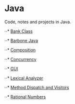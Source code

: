 # Java
Code, notes and projects in Java.

⋅⋅* [Bank Class](https://github.com/aya-nashawati/Java/tree/master/Bank%20Class)

⋅⋅* [Barbone Java](https://github.com/aya-nashawati/Java/tree/master/Barebone%20Java)

⋅⋅* [Composition](https://github.com/aya-nashawati/Java/tree/master/Composition%20over%20Inheritance)

⋅⋅* [Concurrency](https://github.com/aya-nashawati/Java/tree/master/Concurrency)

⋅⋅* [GUI](https://github.com/aya-nashawati/Java/tree/master/GUI)

⋅⋅* [Lexical Analyzer](https://github.com/aya-nashawati/Java/tree/master/Lexical%20Analyzer)

⋅⋅* [Method Dispatch and Visitors](https://github.com/aya-nashawati/Java/tree/master/Method%20Dispatch%20and%20Visitors)

⋅⋅* [Rational Numbers](https://github.com/aya-nashawati/Java/tree/master/Rational%20Numbers)
